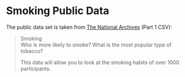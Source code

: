 # Smoking Public Data

The public data set is taken from [The National Archives](https://webarchive.nationalarchives.gov.uk/20100406121330/http://www.stats4schools.gov.uk/large_datasets/smoking/default.asp) (Part 1 CSV):

> Smoking  
> Who is more likely to smoke? What is the most popular type of tobacco?
> 
> This data will allow you to look at the smoking habits of over 1000 participants.
